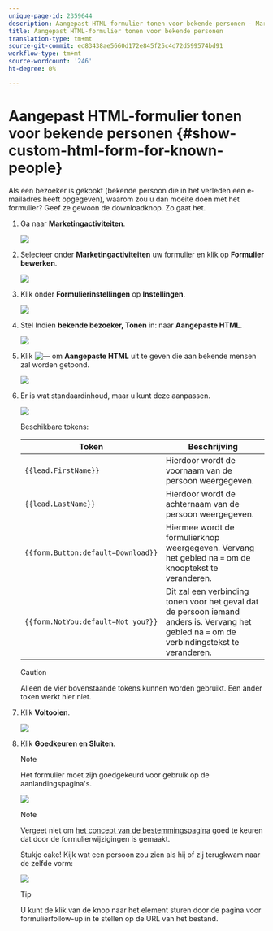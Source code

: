 ```yaml
---
unique-page-id: 2359644
description: Aangepast HTML-formulier tonen voor bekende personen - Marketo Docs - Productdocumentatie
title: Aangepast HTML-formulier tonen voor bekende personen
translation-type: tm+mt
source-git-commit: ed83438ae5660d172e845f25c4d72d599574bd91
workflow-type: tm+mt
source-wordcount: '246'
ht-degree: 0%

---
```



# Aangepast HTML-formulier tonen voor bekende personen {#show-custom-html-form-for-known-people}

Als een bezoeker is gekookt (bekende persoon die in het verleden een e-mailadres heeft opgegeven), waarom zou u dan moeite doen met het formulier? Geef ze gewoon de downloadknop. Zo gaat het.

1. Ga naar **Marketingactiviteiten**.

   ![](assets/login-marketing-activities-5.png)

1. Selecteer onder **Marketingactiviteiten** uw formulier en klik op **Formulier bewerken**.

   ![](assets/image2014-9-15-12-3a24-3a6.png)

1. Klik onder **Formulierinstellingen** op **Instellingen**.

   ![](assets/image2014-9-15-12-3a24-3a36.png)

1. Stel Indien **bekende bezoeker, Tonen** in: naar **Aangepaste HTML**.

   ![](assets/image2014-9-15-12-3a24-3a59.png)

1. Klik ![—](assets/image2014-9-25-14-3a1-3a26.png) om **Aangepaste HTML** uit te geven die aan bekende mensen zal worden getoond.

   ![](assets/image2014-9-15-12-3a25-3a38.png)

1. Er is wat standaardinhoud, maar u kunt deze aanpassen.

   ![](assets/image2014-9-15-12-3a25-3a49.png)

   Beschikbare tokens:

   | Token | Beschrijving |
   |---|---|
   | `{{lead.FirstName}}` | Hierdoor wordt de voornaam van de persoon weergegeven. |
   | `{{lead.LastName}}` | Hierdoor wordt de achternaam van de persoon weergegeven. |
   | `{{form.Button:default=Download}}` | Hiermee wordt de formulierknop weergegeven. Vervang het gebied na `=` om de knooptekst te veranderen. |
   | `{{form.NotYou:default=Not you?}}` | Dit zal een verbinding tonen voor het geval dat de persoon iemand anders is. Vervang het gebied na `=` om de verbindingstekst te veranderen. |

   >[!CAUTION]
   >
   >Alleen de vier bovenstaande tokens kunnen worden gebruikt. Een ander token werkt hier niet.

1. Klik **Voltooien**.

   ![](assets/image2014-9-15-12-3a27-3a25.png)

1. Klik **Goedkeuren en Sluiten**.

   >[!NOTE]
   >
   >Het formulier moet zijn goedgekeurd voor gebruik op de aanlandingspagina&#39;s.

   ![](assets/image2014-9-15-12-3a27-3a53.png)

   >[!NOTE]
   >
   >Vergeet niet om [het concept van de bestemmingspagina](/help/marketo/product-docs/demand-generation/landing-pages/understanding-landing-pages/approve-unapprove-or-delete-a-landing-page.md) goed te keuren dat door de formulierwijzigingen is gemaakt.

   Stukje cake! Kijk wat een persoon zou zien als hij of zij terugkwam naar de zelfde vorm:

   ![](assets/image2014-9-15-12-3a28-3a12.png)

   >[!TIP]
   >
   >U kunt de klik van de knop naar het element sturen door de pagina voor formulierfollow-up in te stellen op de URL van het bestand.
